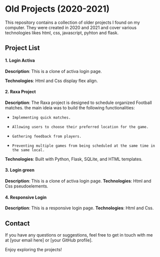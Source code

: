 # Old Projects (2020-2021)

This repository contains a collection of older projects I found on my computer. They were created in 2020 and 2021 and cover various technologies likes html, css, javascript, pyhton and flask.

## Project List

#### 1. **Login Activa**

**Description**: This is a clone of activa login page.

**Technologies**: Html and Css display flex align.

#### 2. **Raxa Project**

**Description**: The Raxa project is designed to schedule organized Football matches. the main ideia was to build the following functionalities:

-     Implementing quick matches.
-     Allowing users to choose their preferred location for the game.
-     Gathering feedback from players.
-     Preventing multiple games from being scheduled at the same time in the same local.

**Technologies**: Built with Python, Flask, SQLite, and HTML templates.

#### 3. **Login green**

**Description**: This is a clone of activa login page.
**Technologies**: Html and Css pseudoelements.

#### 4. **Responsive Login**

**Description**: This is a responsive login page.
**Technologies**: Html and Css.

## Contact

If you have any questions or suggestions, feel free to get in touch with me at [your email here] or [your GitHub profile].

Enjoy exploring the projects!
